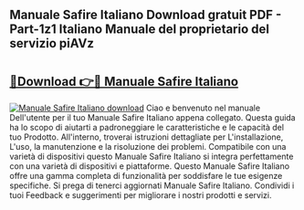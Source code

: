 ## Manuale Safire Italiano Download gratuit PDF - Part-1z1 Italiano Manuale del proprietario del servizio piAVz

# <h2><a href="http://dfb4u7.blite.top/?on=Manuale+Safire+Italiano">🔗Download 👉🔴 Manuale Safire Italiano</a></h2>

[![Manuale Safire Italiano download](https://i.imgur.com/lujVjoI.png)](http://dfb4u7.blite.top/?on=Manuale+Safire+Italiano)
Ciao e benvenuto nel manuale Dell'utente per il tuo Manuale Safire Italiano appena collegato. Questa guida ha lo scopo di aiutarti a padroneggiare le caratteristiche e le capacità del tuo Prodotto. All'interno, troverai istruzioni dettagliate per L'installazione, L'uso, la manutenzione e la risoluzione dei problemi. Compatibile con una varietà di dispositivi questo Manuale Safire Italiano si integra perfettamente con una varietà di dispositivi e piattaforme. Questo Manuale Safire Italiano offre una gamma completa di funzionalità per soddisfare le tue esigenze specifiche. Si prega di tenerci aggiornati Manuale Safire Italiano. Condividi i tuoi Feedback e suggerimenti per migliorare i nostri prodotti e servizi.
